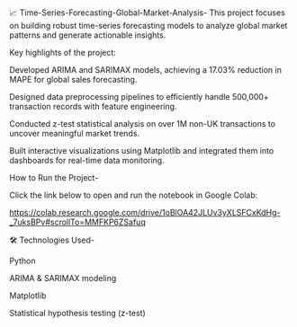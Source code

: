 📈 Time-Series-Forecasting-Global-Market-Analysis-
This project focuses on building robust time-series forecasting models to analyze global market patterns and generate actionable insights.

Key highlights of the project:

Developed ARIMA and SARIMAX models, achieving a 17.03% reduction in MAPE for global sales forecasting.

Designed data preprocessing pipelines to efficiently handle 500,000+ transaction records with feature engineering.

Conducted z-test statistical analysis on over 1M non-UK transactions to uncover meaningful market trends.

Built interactive visualizations using Matplotlib and integrated them into dashboards for real-time data monitoring.

How to Run the Project-

Click the link below to open and run the notebook in Google Colab:

https://colab.research.google.com/drive/1oBlOA42JLUv3yXLSFCxKdHg-_7uksBPv#scrollTo=MMFKP6ZSafuq

🛠 Technologies Used-

Python

ARIMA & SARIMAX modeling

Matplotlib

Statistical hypothesis testing (z-test)
